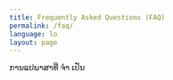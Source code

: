 ```yaml
---
title: Frequently Asked Questions (FAQ)
permalink: /faq/
language: lo
layout: page
---
```

ການແປພາສາທີ່ ຈຳ ເປັນ
